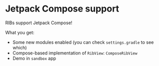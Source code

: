 # Jetpack Compose support

RIBs support Jetpack Compose!

What you get:
- Some new modules enabled (you can check `settings.gradle` to see which)
- Compose-based implementation of `RibView`: `ComposeRibView`
- Demo in `sandbox` app

